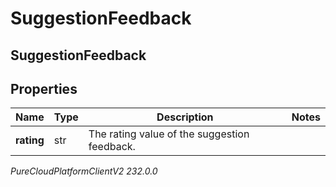 # SuggestionFeedback

## SuggestionFeedback

## Properties

|Name | Type | Description | Notes|
|------------ | ------------- | ------------- | -------------|
| **rating** | str | The rating value of the suggestion feedback. | |



_PureCloudPlatformClientV2 232.0.0_
